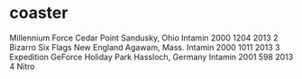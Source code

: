 # coaster
Millennium Force	Cedar Point	Sandusky, Ohio	Intamin	2000	1204	2013
2	Bizarro	Six Flags New England	Agawam, Mass.	Intamin	2000	1011	2013
3	Expedition GeForce	Holiday Park	Hassloch, Germany	Intamin	2001	598	2013
4	Nitro
